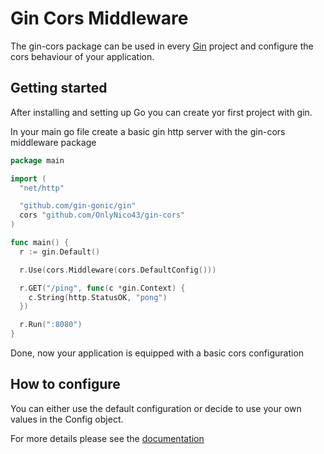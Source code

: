 # Gin Cors Middleware

The gin-cors package can be used in every [Gin](https://github.com/gin-gonic/gin) project and configure the cors behaviour of your application.

## Getting started
After installing and setting up Go you can create yor first project with gin.

In your main go file create a basic gin http server with the gin-cors middleware package
```go
package main

import (
  "net/http"

  "github.com/gin-gonic/gin"
  cors "github.com/OnlyNico43/gin-cors"
)

func main() {
  r := gin.Default()

  r.Use(cors.Middleware(cors.DefaultConfig()))

  r.GET("/ping", func(c *gin.Context) {
    c.String(http.StatusOK, "pong")
  })

  r.Run(":8080")
}
```

Done, now your application is equipped with a basic cors configuration


## How to configure
You can either use the default configuration or decide to use your own values in the Config object.

For more details please see the [documentation](https://pkg.go.dev/github.com/OnlyNico43/gin-cors)